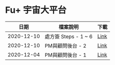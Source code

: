# Fu+ 宇宙大平台
|  日期| 檔案說明 | 下載|
|--|--|--|
| 2020-12-10 | 處方簽 Steps - 1 ~ 6 | [Link](steps/20201214-1.zip) |
| 2020-12-10 | PM與顧問後台 - 2 | [Link](20201210-1.zip) |
| 2020-12-04 | PM與顧問後台 - 1 | [Link](20201204-1.zip) |
